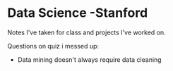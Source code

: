 # Data Science -Stanford

Notes I've taken for class and projects I've worked on.





Questions on quiz i messed up:
- Data mining doesn't always require data cleaning
